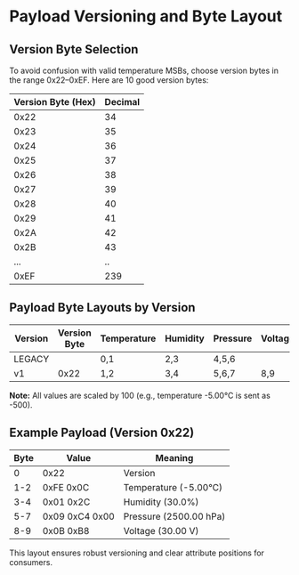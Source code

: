 # Payload Versioning and Byte Layout

## Version Byte Selection

To avoid confusion with valid temperature MSBs, choose version bytes in the range 0x22–0xEF. Here are 10 good version bytes:

| Version Byte (Hex) | Decimal |
| ------------------ | ------- |
| 0x22               | 34      |
| 0x23               | 35      |
| 0x24               | 36      |
| 0x25               | 37      |
| 0x26               | 38      |
| 0x27               | 39      |
| 0x28               | 40      |
| 0x29               | 41      |
| 0x2A               | 42      |
| 0x2B               | 43      |
| ...                | ..      |
| 0xEF               | 239     |



<!-- PAYLOAD_LAYOUT_TABLE_START -->
## Payload Byte Layouts by Version

| Version | Version Byte | Temperature | Humidity | Pressure | Voltage |
| ------- | ------------ | ----------- | -------- | -------- | ------- |
| LEGACY  |              | 0,1         | 2,3      | 4,5,6    |         |
| v1      | 0x22         | 1,2         | 3,4      | 5,6,7    | 8,9     |
<!-- PAYLOAD_LAYOUT_TABLE_END -->



**Note:** All values are scaled by 100 (e.g., temperature -5.00°C is sent as -500).

## Example Payload (Version 0x22)

| Byte | Value          | Meaning                |
| ---- | -------------- | ---------------------- |
| 0    | 0x22           | Version                |
| 1-2  | 0xFE 0x0C      | Temperature (-5.00°C)  |
| 3-4  | 0x01 0x2C      | Humidity (30.0%)       |
| 5-7  | 0x09 0xC4 0x00 | Pressure (2500.00 hPa) |
| 8-9  | 0x0B 0xB8      | Voltage (30.00 V)      |

This layout ensures robust versioning and clear attribute positions for consumers.
